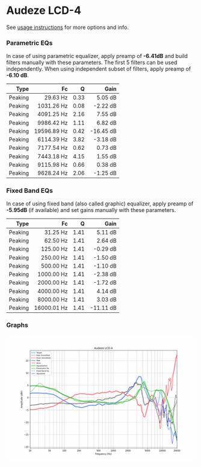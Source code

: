 # Audeze LCD-4
See [usage instructions](https://github.com/jaakkopasanen/AutoEq#usage) for more options and info.

### Parametric EQs
In case of using parametric equalizer, apply preamp of **-6.41dB** and build filters manually
with these parameters. The first 5 filters can be used independently.
When using independent subset of filters, apply preamp of **-6.10 dB**.

| Type    | Fc          |    Q | Gain      |
|--------:|------------:|-----:|----------:|
| Peaking | 29.63 Hz    | 0.33 | 5.05 dB   |
| Peaking | 1031.26 Hz  | 0.08 | -2.22 dB  |
| Peaking | 4091.25 Hz  | 2.16 | 7.55 dB   |
| Peaking | 9986.42 Hz  | 1.11 | 6.82 dB   |
| Peaking | 19596.89 Hz | 0.42 | -16.45 dB |
| Peaking | 6114.39 Hz  | 3.82 | -3.18 dB  |
| Peaking | 7177.54 Hz  | 0.62 | 0.73 dB   |
| Peaking | 7443.18 Hz  | 4.15 | 1.55 dB   |
| Peaking | 9115.98 Hz  | 0.66 | 0.38 dB   |
| Peaking | 9628.24 Hz  | 2.06 | -1.25 dB  |

### Fixed Band EQs
In case of using fixed band (also called graphic) equalizer, apply preamp of **-5.95dB**
(if available) and set gains manually with these parameters.

| Type    | Fc          |    Q | Gain      |
|--------:|------------:|-----:|----------:|
| Peaking | 31.25 Hz    | 1.41 | 5.11 dB   |
| Peaking | 62.50 Hz    | 1.41 | 2.64 dB   |
| Peaking | 125.00 Hz   | 1.41 | -0.29 dB  |
| Peaking | 250.00 Hz   | 1.41 | -1.50 dB  |
| Peaking | 500.00 Hz   | 1.41 | -1.10 dB  |
| Peaking | 1000.00 Hz  | 1.41 | -2.38 dB  |
| Peaking | 2000.00 Hz  | 1.41 | -1.72 dB  |
| Peaking | 4000.00 Hz  | 1.41 | 4.14 dB   |
| Peaking | 8000.00 Hz  | 1.41 | 3.03 dB   |
| Peaking | 16000.01 Hz | 1.41 | -11.11 dB |

### Graphs
![](./Audeze%20LCD-4.png)